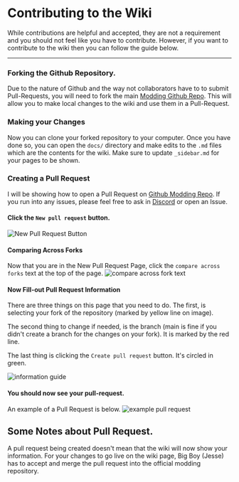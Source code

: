 
# Contributing to the Wiki
While contributions are helpful and accepted, they are not a requirement and you should not feel like you have to contribute. However, if you want to contribute to the wiki then you can follow the guide below.

***
### Forking the Github Repository.
Due to the nature of Github and the way not collaborators have to to submit Pull-Requests, you will need to fork the main [Modding Github Repo](https://github.com/chip003/starground-modding). This will allow you to make local changes to the wiki and use them in a Pull-Request.
### Making your Changes
Now you can clone your forked repository to your computer. Once you have done so, you can open the `docs/` directory and make edits to the `.md` files which are the contents for the wiki. Make sure to update `_sidebar.md` for your pages to be shown.
### Creating a Pull Request
I will be showing how to open a Pull Request on [Github Modding Repo](https://github.com/chip003/starground-modding). If you run into any issues, please feel free to ask in [Discord](https://discord.gg/ZbufkPzw8R) or open an Issue.

#### Click the `New pull request` button.
![New Pull Request Button](https://i.imgur.com/hEn91Z2.png)

#### Comparing Across Forks
Now that you are in the New Pull Request Page, click the `compare across forks` text at the top of the page.
![compare across fork text](https://i.imgur.com/f1d5jKq.png)

#### Now Fill-out Pull Request Information
There are three things on this page that you need to do. The first, is selecting your fork of the repository (marked by yellow line on image). 

The second thing to change if needed, is the branch (main is fine if you didn't create a branch for the changes on your fork). It is marked by the red line.

The last thing is clicking the `Create pull request` button. It's circled in green.

![information guide](https://i.imgur.com/Jd7ShZe.png)


#### You should now see your pull-request.
An example of a Pull Request is below.
![example pull request](https://i.imgur.com/etHENfb.png)


## Some Notes about Pull Request.
A pull request being created doesn't mean that the wiki will now show your information. For your changes to go live on the wiki page, Big Boy (Jesse) has to accept and merge the pull request into the official modding repository.
